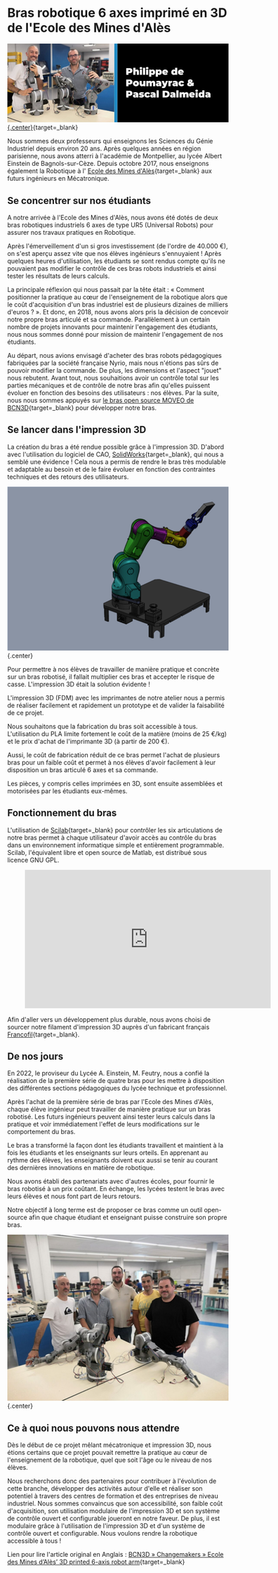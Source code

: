 
# Bras robotique 6 axes imprimé en 3D de l'Ecole des Mines d'Alès

[![Philippe & Pascal](./images/Changemakers-blog-post-image-modif.jpg){.center}](https://www.bcn3d.com/ecole-des-mines-dales-3d-printed-6-axis-robot-arm/){target=_blank}

Nous sommes deux professeurs qui enseignons les Sciences du Génie Industriel depuis environ 20 ans. Après quelques années en région parisienne, nous avons atterri à l'académie de Montpellier, au lycée Albert Einstein de Bagnols-sur-Cèze. Depuis octobre 2017, nous enseignons également la Robotique à l' [Ecole des Mines d'Alès](https://www.imt-mines-ales.fr/){target=_blank} aux futurs ingénieurs en Mécatronique.

## Se concentrer sur nos étudiants
A notre arrivée à l'Ecole des Mines d'Alès, nous avons été dotés de deux bras robotiques industriels 6 axes de type UR5 (Universal Robots) pour assurer nos travaux pratiques en Robotique. 

Après l'émerveillement d'un si gros investissement (de l'ordre de 40.000 €), on s'est aperçu assez vite que nos élèves ingénieurs s'ennuyaient ! Après quelques heures d'utilisation, les étudiants se sont rendus compte qu'ils ne pouvaient pas modifier le contrôle de ces bras robots industriels et ainsi tester les résultats de leurs calculs.

La principale réflexion qui nous passait par la tête était : « Comment positionner la pratique au cœur de l'enseignement de la robotique alors que le coût d'acquisition d'un bras industriel est de plusieurs dizaines de milliers d'euros ? ». Et donc, en 2018, nous avons alors pris la décision de concevoir notre propre bras articulé et sa commande. Parallèlement à un certain nombre de projets innovants pour maintenir l'engagement des étudiants, nous nous sommes donné pour mission de maintenir l'engagement de nos étudiants. 

Au départ, nous avions envisagé d'acheter des bras robots pédagogiques fabriquées par la société française Nyrio, mais nous n'étions pas sûrs de pouvoir modifier la commande. De plus, les dimensions et l'aspect "jouet" nous rebutent. Avant tout, nous souhaitions avoir un contrôle total sur les parties mécaniques et de contrôle de notre bras afin qu'elles puissent évoluer en fonction des besoins des utilisateurs : nos élèves. Par la suite, nous nous sommes appuyés sur [le bras open source MOVEO de BCN3D](https://www.bcn3d.com/bcn3d-moveo-the-future-of-learning-robotic-arm/){target=_blank}  pour développer notre bras.

## Se lancer dans l'impression 3D
La création du bras a été rendue possible grâce à l'impression 3D. D'abord avec l'utilisation du logiciel de CAO, [SolidWorks](https://www.solidworks.com/){target=_blank}, qui nous a semblé une évidence ! Cela nous a permis de rendre le bras très modulable et adaptable au besoin et de le faire évoluer en fonction des contraintes techniques et des retours des utilisateurs.

![capture_maquette_bras_6_axes.png](./images/capture_maquette_bras_6_axes.png){.center}

Pour permettre à nos élèves de travailler de manière pratique et concrète sur un bras robotisé, il fallait multiplier ces bras et accepter le risque de casse. L'impression 3D était la solution évidente !

L'impression 3D (FDM) avec les imprimantes de notre atelier nous a permis de réaliser facilement et rapidement un prototype et de valider la faisabilité de ce projet. 

Nous souhaitons que la fabrication du bras soit accessible à tous. L'utilisation du PLA limite fortement le coût de la matière (moins de 25 €/kg) et le prix d'achat de l'imprimante 3D (à partir de 200 €).

Aussi, le coût de fabrication réduit de ce bras permet l'achat de plusieurs bras pour un faible coût et permet à nos élèves d'avoir facilement à leur disposition un bras articulé 6 axes et sa commande.

Les pièces, y compris celles imprimées en 3D, sont ensuite assemblées et motorisées par les étudiants eux-mêmes.

## Fonctionnement du bras
L'utilisation de [Scilab](https://www.scilab.org/){target=_blank} pour contrôler les six articulations de notre bras permet à chaque utilisateur d'avoir accès au contrôle du bras dans un environnement informatique simple et entièrement programmable. Scilab, l'équivalent libre et open source de Matlab, est distribué sous licence GNU GPL.

<figure>
<iframe width="560" height="315" src="https://www.youtube-nocookie.com/embed/0IuvasmCI30" title="YouTube video player" frameborder="0" allow="accelerometer; autoplay; clipboard-write; encrypted-media; gyroscope; picture-in-picture" allowfullscreen></iframe>
</figure>

Afin d'aller vers un développement plus durable, nous avons choisi de sourcer notre filament d'impression 3D auprès d'un fabricant français [Francofil](https://francofil.fr/){target=_blank}.

## De nos jours
En 2022, le proviseur du Lycée A. Einstein, M. Feutry, nous a confié la réalisation de la première série de quatre bras pour les mettre à disposition des différentes sections pédagogiques du lycée technique et professionnel.

Après l'achat de la première série de bras par l'Ecole des Mines d'Alès, chaque élève ingénieur peut travailler de manière pratique sur un bras robotisé. Les futurs ingénieurs peuvent ainsi tester leurs calculs dans la pratique et voir immédiatement l'effet de leurs modifications sur le comportement du bras.

Le bras a transformé la façon dont les étudiants travaillent et maintient à la fois les étudiants et les enseignants sur leurs orteils. En apprenant au rythme des élèves, les enseignants doivent eux aussi se tenir au courant des dernières innovations en matière de robotique. 

Nous avons établi des partenariats avec d'autres écoles, pour fournir le bras robotisé à un prix coûtant. En échange, les lycées testent le bras avec leurs élèves et nous font part de leurs retours.

Notre objectif à long terme est de proposer ce bras comme un outil open-source afin que chaque étudiant et enseignant puisse construire son propre bras.  

![Philippe & Pascal](./images/IMG_20220622_113618-1024x768.jpg){.center}

## Ce à quoi nous pouvons nous attendre
Dès le début de ce projet mêlant mécatronique et impression 3D, nous étions certains que ce projet pouvait remettre la pratique au cœur de l'enseignement de la robotique, quel que soit l'âge ou le niveau de nos élèves. 

Nous recherchons donc des partenaires pour contribuer à l'évolution de cette branche, développer des activités autour d'elle et réaliser son potentiel à travers des centres de formation et des entreprises de niveau industriel. Nous sommes convaincus que son accessibilité, son faible coût d'acquisition, son utilisation modulaire de l'impression 3D et son système de contrôle ouvert et configurable joueront en notre faveur. De plus, il est modulaire grâce à l'utilisation de l'impression 3D et d'un système de contrôle ouvert et configurable. Nous voulons rendre la robotique accessible à tous !

Lien pour lire l'article original en Anglais : [BCN3D » Changemakers » Ecole des Mines d’Alès’ 3D printed 6-axis robot arm](https://www.bcn3d.com/ecole-des-mines-dales-3d-printed-6-axis-robot-arm/){target=_blank}

<!-- Ceci est la future page d'accueil du site présentant le projet de développement d'un bras articulé 6 axes imprimé en 3D et de sa commande...

Ce site est généré automatiquement par GitHub Action avec le framework MkDocs et le thème Material. -->

